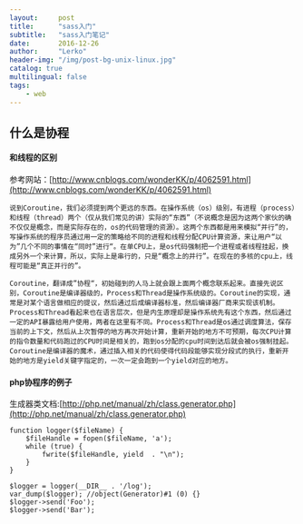 ```yaml
---
layout:     post
title:      "sass入门"
subtitle:   "sass入门笔记"
date:       2016-12-26
author:     "Lerko"
header-img: "/img/post-bg-unix-linux.jpg"
catalog: true
multilingual: false
tags:
    - web
---
```


## 什么是协程

#### 和线程的区别

参考网站：[http://www.cnblogs.com/wonderKK/p/4062591.html](http://www.cnblogs.com/wonderKK/p/4062591.html)

```
说到Coroutine，我们必须提到两个更远的东西。在操作系统（os）级别，有进程（process）和线程（thread）两个（仅从我们常见的讲）实际的“东西”（不说概念是因为这两个家伙的确不仅仅是概念，而是实际存在的，os的代码管理的资源）。这两个东西都是用来模拟“并行”的，写操作系统的程序员通过用一定的策略给不同的进程和线程分配CPU计算资源，来让用户“以为”几个不同的事情在“同时”进行“。在单CPU上，是os代码强制把一个进程或者线程挂起，换成另外一个来计算，所以，实际上是串行的，只是“概念上的并行”。在现在的多核的cpu上，线程可能是“真正并行的”。

Coroutine，翻译成”协程“，初始碰到的人马上就会跟上面两个概念联系起来。直接先说区别，Coroutine是编译器级的，Process和Thread是操作系统级的。Coroutine的实现，通常是对某个语言做相应的提议，然后通过后成编译器标准，然后编译器厂商来实现该机制。Process和Thread看起来也在语言层次，但是内生原理却是操作系统先有这个东西，然后通过一定的API暴露给用户使用，两者在这里有不同。Process和Thread是os通过调度算法，保存当前的上下文，然后从上次暂停的地方再次开始计算，重新开始的地方不可预期，每次CPU计算的指令数量和代码跑过的CPU时间是相关的，跑到os分配的cpu时间到达后就会被os强制挂起。Coroutine是编译器的魔术，通过插入相关的代码使得代码段能够实现分段式的执行，重新开始的地方是yield关键字指定的，一次一定会跑到一个yield对应的地方。
```

#### php协程序的例子

生成器类文档:[http://php.net/manual/zh/class.generator.php](http://php.net/manual/zh/class.generator.php)

```
function logger($fileName) {
	$fileHandle = fopen($fileName, 'a');
	while (true) {
		fwrite($fileHandle, yield  . "\n");
	}
}

$logger = logger(__DIR__ . '/log');
var_dump($logger); //object(Generator)#1 (0) {}
$logger->send('Foo');
$logger->send('Bar');
```